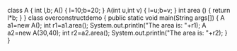 class A
{
    int l,b;
    A()
    {
        l=10;b=20;
    }
    A(int u,int v)
    {
        l=u;b=v;
    }
    int area ()
    {
        return l*b;
    }
}
class overconstructdemo
{
    public static void main(String args[])
    {
        A a1=new A();
        int r1=a1.area();
        System.out.println("The area is: "+r1);
        A a2=new A(30,40);
        int r2=a2.area();
        System.out.println("The area is: "+r2);
    }
}
